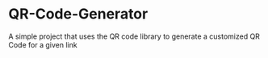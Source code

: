 # QR-Code-Generator
A simple project that uses the QR code library to generate a customized QR Code for a given link
